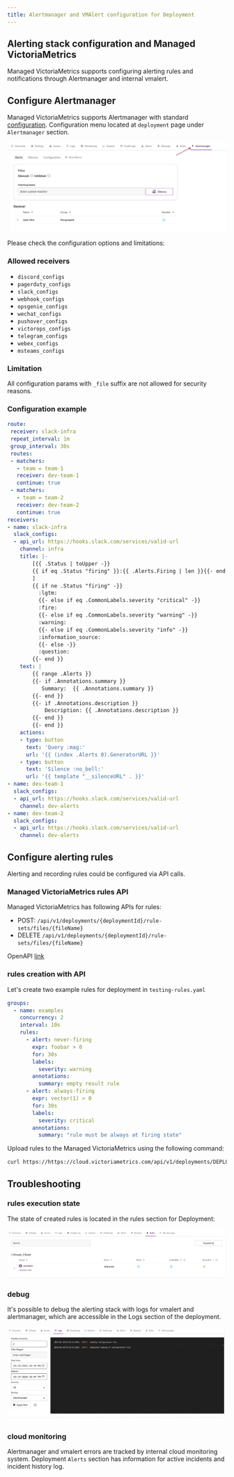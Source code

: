 ```yaml
---
title: Alertmanager and VMAlert configuration for Deployment
---
```


## Alerting stack configuration and Managed VictoriaMetrics

Managed VictoriaMetrics supports configuring alerting rules and notifications through Alertmanager and internal vmalert.

## Configure Alertmanager

 Managed VictoriaMetrics supports Alertmanager with standard [configuration](https://prometheus.io/docs/alerting/latest/configuration/).
Configuration menu located at `deployment` page under `Alertmanager` section.

<img src="alertmanager_location.webp">

 Please check the configuration options and limitations:

### Allowed receivers

* `discord_configs`
* `pagerduty_configs`
* `slack_configs`
* `webhook_configs`
* `opsgenie_configs`
* `wechat_configs`
* `pushover_configs`
* `victorops_configs`
* `telegram_configs`
* `webex_configs`
* `msteams_configs`

### Limitation

 All configuration params with `_file` suffix are not allowed for security reasons.

### Configuration example

```yaml
route:
 receiver: slack-infra
 repeat_interval: 1m
 group_interval: 30s
 routes:
 - matchers:
   - team = team-1 
   receiver: dev-team-1
   continue: true
 - matchers:
   - team = team-2
   receiver: dev-team-2
   continue: true
receivers:
- name: slack-infra
  slack_configs:
  - api_url: https://hooks.slack.com/services/valid-url
    channel: infra
    title: |-
        [{{ .Status | toUpper -}}
        {{ if eq .Status "firing" }}:{{ .Alerts.Firing | len }}{{- end -}}
        ]
        {{ if ne .Status "firing" -}}
          :lgtm:
          {{- else if eq .CommonLabels.severity "critical" -}}
          :fire:
          {{- else if eq .CommonLabels.severity "warning" -}}
          :warning:
          {{- else if eq .CommonLabels.severity "info" -}}
          :information_source:
          {{- else -}}
          :question:
        {{- end }}
    text: |
        {{ range .Alerts }}
        {{- if .Annotations.summary }}
           Summary:  {{ .Annotations.summary }}
        {{- end }}
        {{- if .Annotations.description }}
            Description: {{ .Annotations.description }}
        {{- end }}
        {{- end }}
    actions:
    - type: button
      text: 'Query :mag:'
      url: '{{ (index .Alerts 0).GeneratorURL }}'
    - type: button
      text: 'Silence :no_bell:'
      url: '{{ template "__silenceURL" . }}'
- name: dev-team-1 
  slack_configs:
  - api_url: https://hooks.slack.com/services/valid-url
    channel: dev-alerts
- name: dev-team-2
  slack_configs:
  - api_url: https://hooks.slack.com/services/valid-url
    channel: dev-alerts
```

## Configure alerting rules

 Alerting and recording rules could be configured via API calls.

### Managed VictoriaMetrics rules API

Managed VictoriaMetrics has following APIs for rules:

* POST: `/api/v1/deployments/{deploymentId}/rule-sets/files/{fileName}`
* DELETE `/api/v1/deployments/{deploymentId}/rule-sets/files/{fileName}`

 OpenAPI [link](https://cloud.victoriametrics.com/api-docs)

### rules creation with API

Let's create two example rules for deployment in `testing-rules.yaml`

```yaml
groups:
  - name: examples
    concurrency: 2
    interval: 10s
    rules:
      - alert: never-firing
        expr: foobar > 0
        for: 30s
        labels:
          severity: warning
        annotations:
          summary: empty result rule
      - alert: always-firing
        expr: vector(1) > 0 
        for: 30s
        labels:
          severity: critical
        annotations:
          summary: "rule must be always at firing state"
```

Upload rules to the Managed VictoriaMetrics using the following command:

```sh
curl https://https://cloud.victoriametrics.com/api/v1/deployments/DEPLOYMENT_ID/rule-sets/files/testing-rules -v -H 'X-VM-Cloud-Access: CLOUD_API_TOKEN' -XPOST --data-binary '@testing-rules.yaml'
```

## Troubleshooting

### rules execution state

The state of created rules is located in the rules section for Deployment:

<img src="alertmanager_rules_state.webp">

### debug

It's possible to debug the alerting stack with logs for vmalert and alertmanager, which are accessible in the Logs section of the deployment.

<img src="alertmanager_troubleshoot_logs.webp">

### cloud monitoring

 Alertmanager and vmalert errors are tracked by internal cloud monitoring system. 
Deployment `Alerts` section has information for active incidents and incident history log.
